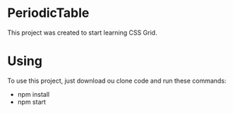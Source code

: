 # PeriodicTable

This project was created to start learning CSS Grid.

# Using

To use this project, just download ou clone code and run these commands:
 - npm install
 - npm start
